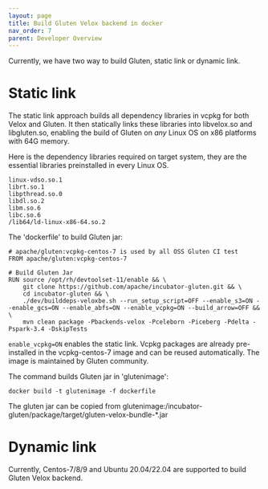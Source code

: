 ```yaml
---
layout: page
title: Build Gluten Velox backend in docker
nav_order: 7
parent: Developer Overview
---
```


Currently, we have two way to build Gluten, static link or dynamic link. 

# Static link
The static link approach builds all dependency libraries in vcpkg for both Velox and Gluten. It then statically links these libraries into libvelox.so and libgluten.so, enabling the build of Gluten on *any* Linux OS on x86 platforms with 64G memory.

Here is the dependency libraries required on target system, they are the essential libraries preinstalled in every Linux OS.
```
linux-vdso.so.1
librt.so.1
libpthread.so.0
libdl.so.2
libm.so.6
libc.so.6
/lib64/ld-linux-x86-64.so.2
```

The 'dockerfile' to build Gluten jar:

```
# apache/gluten:vcpkg-centos-7 is used by all OSS Gluten CI test
FROM apache/gluten:vcpkg-centos-7

# Build Gluten Jar
RUN source /opt/rh/devtoolset-11/enable && \
    git clone https://github.com/apache/incubator-gluten.git && \
    cd incubator-gluten && \
    ./dev/builddeps-veloxbe.sh --run_setup_script=OFF --enable_s3=ON --enable_gcs=ON --enable_abfs=ON --enable_vcpkg=ON --build_arrow=OFF && \
    mvn clean package -Pbackends-velox -Pceleborn -Piceberg -Pdelta -Pspark-3.4 -DskipTests
```
`enable_vcpkg=ON` enables the static link. Vcpkg packages are already pre-installed in the vcpkg-centos-7 image and can be reused automatically. The image is maintained by Gluten community.

The command builds Gluten jar in 'glutenimage':
```
docker build -t glutenimage -f dockerfile
```
The gluten jar can be copied from glutenimage:/incubator-gluten/package/target/gluten-velox-bundle-*.jar

# Dynamic link
Currently, Centos-7/8/9 and Ubuntu 20.04/22.04 are supported to build Gluten Velox backend. 


